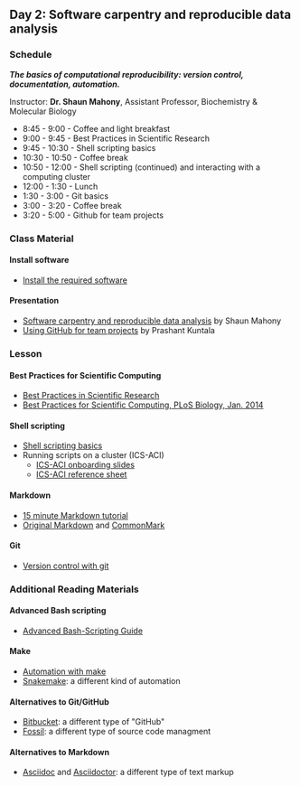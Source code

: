 
## Day 2: Software carpentry and reproducible data analysis

### Schedule

***The basics of computational reproducibility: version control, documentation, automation.***

Instructor: **Dr. Shaun Mahony**, Assistant Professor, Biochemistry & Molecular Biology

* 8:45 - 9:00 - Coffee and light breakfast
* 9:00 - 9:45 - Best Practices in Scientific Research
* 9:45 - 10:30 - Shell scripting basics
* 10:30 - 10:50 - Coffee break
* 10:50 - 12:00 - Shell scripting (continued) and interacting with a computing cluster
* 12:00 - 1:30 - Lunch
* 1:30 - 3:00 - Git basics
* 3:00 - 3:20 - Coffee break
* 3:20 - 5:00 - Github for team projects



### Class Material

#### Install software

* [Install the required software][install] 

#### Presentation

* [Software carpentry and reproducible data analysis][main]  by Shaun Mahony
* [Using GitHub for team projects][maingit]  by Prashant Kuntala

[install]: install.html
[main]: day2/pdf/Mahony_SoftwareCarpentry_20180819.pdf
[maingit]: day2/pdf/Kuntala_GitWorkshop_20180619.pdf

### Lesson

#### Best Practices for Scientific Computing

* [Best Practices in Scientific Research][best]
* [Best Practices for Scientific Computing, PLoS Biology, Jan. 2014][bestpub]

[best]: day2/best_practices.html
[bestpub]: http://dx.doi.org/10.1371/journal.pbio.1001745


#### Shell scripting

* [Shell scripting basics][scshell]
* Running scripts on a cluster (ICS-ACI)
  * [ICS-ACI onboarding slides][acionb]
  * [ICS-ACI reference sheet][aciref]

[scshell]: http://swcarpentry.github.io/shell-novice
[aciref]: https://ics.psu.edu/wp-content/uploads/2015/07/referenceSheet.pdf
[acionb]: https://ics.psu.edu/wp-content/uploads/2016/03/ICS-ACI__Onboarding.pdf


#### Markdown

* [15 minute Markdown tutorial][md15min]
* [Original Markdown][markdown] and [CommonMark][commonmark]

[md15min]: http://commonmark.org/help/tutorial
[markdown]: https://daringfireball.net/projects/markdown
[commonmark]: http://commonmark.org


#### Git

* [Version control with git][socgit]

[socgit]: http://swcarpentry.github.io/git-novice/


### Additional Reading Materials

#### Advanced Bash scripting

* [Advanced Bash-Scripting Guide][bash]

[bash]: http://tldp.org/LDP/abs/html

#### Make

* [Automation with make][socmake]
* [Snakemake][snakemake]: a different kind of automation

[socmake]: http://swcarpentry.github.io/make-novice/
[snakemake]: https://bitbucket.org/snakemake/snakemake/wiki/Home

#### Alternatives to Git/GitHub

* [Bitbucket][bitbucket]: a different type of "GitHub"
* [Fossil][fossil]: a different type of source code managment

[bitbucket]: https://bitbucket.org/
[fossil]: https://www.fossil-scm.org/

#### Alternatives to Markdown

* [Asciidoc][asciidoc] and [Asciidoctor][asciidoctor]: a different type of text markup

[asciidoc]: http://www.methods.co.nz/asciidoc/
[asciidoctor]: http://asciidoctor.org/

